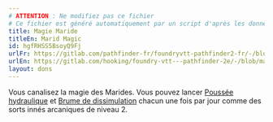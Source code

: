 ```yaml
---
# ATTENTION : Ne modifiez pas ce fichier
# Ce fichier est généré automatiquement par un script d'après les données du module Foundry VTT officiel et de sa traduction
title: Magie Maride
titleEn: Marid Magic
id: hgfRHSS5BsoyQ9Fj
urlFr: https://gitlab.com/pathfinder-fr/foundryvtt-pathfinder2-fr/-/blob/master/data/feats/hgfRHSS5BsoyQ9Fj.htm
urlEn: https://gitlab.com/hooking/foundry-vtt---pathfinder-2e/-/blob/master/packs/data/feats.db/marid-magic.json
layout: dons
---
```

Vous canalisez la magie des Marides. Vous pouvez lancer [Poussée hydraulique](../sorts/poussée-hydraulique.html) et [Brume de dissimulation](../sorts/brume-de-dissimulation.html) chacun une fois par jour comme des sorts innés arcaniques de niveau 2.
